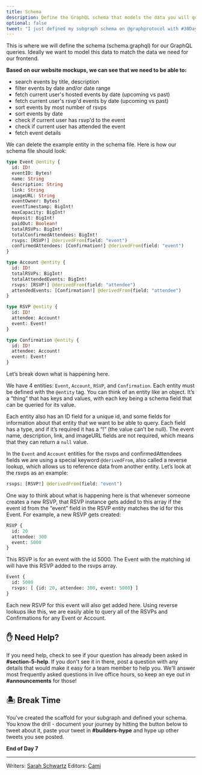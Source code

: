 ```yaml
---
title: Schema
description: Define the GraphQL schema that models the data you will query from your subgraph.
optional: false
tweet: "I just defined my subgraph schema on @graphprotocol with #30DaysofWeb3 @womenbuildweb3 👾"
---
```


This is where we will define the schema (schema.graphql) for our GraphQL queries. Ideally we want to model this data to match the data we need for our frontend.

**Based on our website mockups, we can see that we need to be able to:**

- search events by title, description
- filter events by date and/or date range
- fetch current user's hosted events by date (upcoming vs past)
- fetch current user's rsvp'd events by date (upcoming vs past)
- sort events by most number of rsvps
- sort events by date
- check if current user has rsvp'd to the event
- check if current user has attended the event
- fetch event details

We can delete the example entity in the schema file. Here is how our schema file should look:

```graphql
type Event @entity {
  id: ID!
  eventID: Bytes!
  name: String
  description: String
  link: String
  imageURL: String
  eventOwner: Bytes!
  eventTimestamp: BigInt!
  maxCapacity: BigInt!
  deposit: BigInt!
  paidOut: Boolean!
  totalRSVPs: BigInt!
  totalConfirmedAttendees: BigInt!
  rsvps: [RSVP!] @derivedFrom(field: "event")
  confirmedAttendees: [Confirmation!] @derivedFrom(field: "event")
}

type Account @entity {
  id: ID!
  totalRSVPs: BigInt!
  totalAttendedEvents: BigInt!
  rsvps: [RSVP!] @derivedFrom(field: "attendee")
  attendedEvents: [Confirmation!] @derivedFrom(field: "attendee")
}

type RSVP @entity {
  id: ID!
  attendee: Account!
  event: Event!
}

type Confirmation @entity {
  id: ID!
  attendee: Account!
  event: Event!
}
```

Let’s break down what is happening here.

We have 4 entities: `Event`, `Account`, `RSVP`, and `Confirmation`. Each entity must be defined with the `@entity` tag. You can think of an entity like an object. It’s a “thing” that has keys and values, with each key being a schema field that can be queried for its value.

Each entity also has an ID field for a unique id, and some fields for information about that entity that we want to be able to query. Each field has a type, and if it’s required it has a “!” (the value can’t be null). The event name, description, link, and imageURL fields are not required, which means that they can return a `null` value.

In the `Event` and `Account` entities for the rsvps and confirmedAttendees fields we are using a special keyword `@derivedFrom`, also called a reverse lookup, which allows us to reference data from another entity. Let’s look at the rsvps as an example:

```graphql
rsvps: [RSVP!] @derivedFrom(field: "event")
```

One way to think about what is happening here is that whenever someone creates a new RSVP, that RSVP instance gets added to this array if the event id from the “event” field in the RSVP entity matches the id for this Event. For example, a new RSVP gets created:

```graphql
RSVP {
  id: 20
  attendee: 300
  event: 5000
}
```

This RSVP is for an event with the id 5000. The Event with the matching id will have this RSVP added to the rsvps array.

```graphql
Event {
  id: 5000
  rsvps: [ {id: 20, attendee: 300, event: 5000} ]
}
```

Each new RSVP for this event will also get added here. Using reverse lookups like this, we are easily able to query all of the RSVPs and Confirmations for any Event or Account.

## ✋ Need Help?

If you need help, check to see if your question has already been asked in **#section-5-help**. If you don't see it in there, post a question with any details that would make it easy for a team member to help you. We'll answer most frequently asked questions in live office hours, so keep an eye out in **#announcements** for those!

## 🏝 Break Time

You've created the scaffold for your subgraph and defined your schema. You know the drill - document your journey by hitting the button below to tweet about it, paste your tweet in **#builders-hype** and hype up other tweets you see posted.

**End of Day 7**

---

Writers: [Sarah Schwartz](https://twitter.com/schwartzswartz)
Editors: [Cami](https://twitter.com/camiinthisthang)
